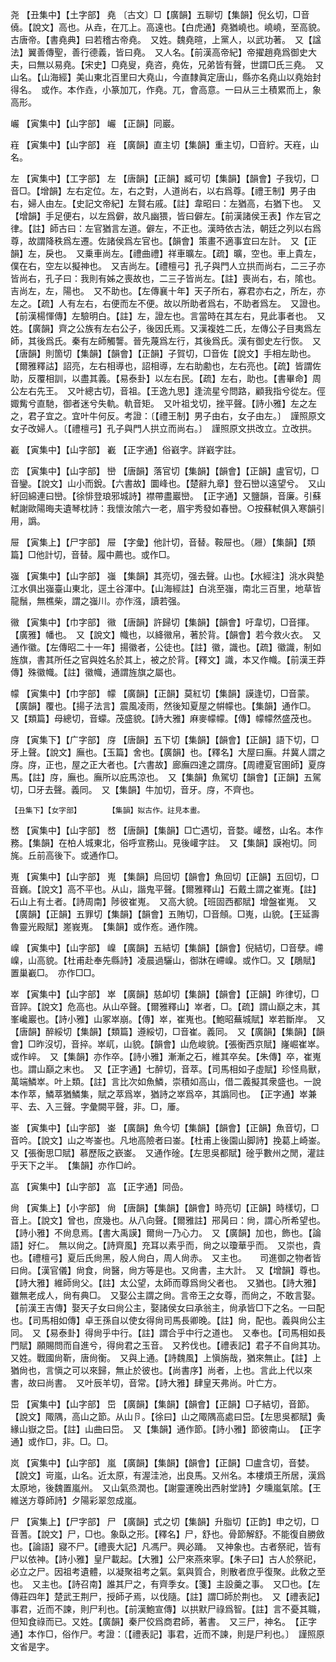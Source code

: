 <!-- { "loadSidebar": true } -->
尧	【丑集中】【土字部】	堯	〔古文〕□【廣韻】五聊切【集韻】倪幺切，□音僥。【說文】高也。从垚，在兀上。高遠也。【白虎通】堯猶嶢也。嶢嶢，至高貌。古唐帝。【書堯典】曰若稽古帝堯。　又姓。魏堯暄，上黨人，以武功著。　又【諡法】翼善傳聖，善行德義，皆曰堯。　又人名。【前漢高帝紀】帝擢趙堯爲御史大夫，曰無以易堯。【宋史】□堯叟，堯咨，堯佐，兄弟皆有聲，世謂□氏三堯。　又山名。【山海經】美山東北百里曰大堯山，今直隸眞定唐山，縣亦名堯山以堯始封得名。　或作。本作垚，小篆加兀，作堯。兀，會高意。一曰从三土積累而上，象高形。

巗	【寅集中】【山字部】	巗	【正韻】同巖。

嵀	【寅集中】【山字部】	嵀	【廣韻】直主切【集韻】重主切，□音紵。天嵀，山名。

左	【寅集中】【工字部】	左	【唐韻】【正韻】臧可切【集韻】【韻會】子我切，□音□。【增韻】左右定位。左，右之對，人道尚右，以右爲尊。【禮王制】男子由右，婦人由左。【史記文帝紀】左賢右戚。【註】韋昭曰：左猶高，右猶下也。　又【增韻】手足便右，以左爲僻，故凡幽猥，皆曰僻左。【前漢諸侯王表】作左官之律。【註】師古曰：左官猶言左道。僻左，不正也。漢時依古法，朝廷之列以右爲尊，故謂降秩爲左遷。佐諸侯爲左官也。【韻會】策畫不適事宜曰左計。　又【正韻】左，戾也。　又乗車尚左。【禮曲禮】祥車曠左。【疏】曠，空也。車上貴左，僕在右，空左以擬神也。　又吉尚左。【禮檀弓】孔子與門人立拱而尚右，二三子亦皆尚右，孔子曰：我則有姊之喪故也，二三子皆尚左。【註】喪尚右，右，隂也。吉尚左，左，陽也。　又不助也。【左傳襄十年】天子所右，寡君亦右之，所左，亦左之。【疏】人有左右，右便而左不便。故以所助者爲右，不助者爲左。　又證也。【前漢楊惲傳】左驗明白。【註】左，證左也。言當時在其左右，見此事者也。　又姓。【廣韻】齊之公族有左右公子，後因氏焉。又漢複姓二氏，左傳公子目夷爲左師，其後爲氏。秦有左師觸讋。晉先蔑爲左行，其後爲氏。漢有御史左行恢。　又【唐韻】則箇切【集韻】【韻會】【正韻】子賀切，□音佐【說文】手相左助也。【爾雅釋詁】詔亮，左右相導也，詔相導，左右助勴也，左右亮也。【疏】皆謂佐助，反覆相訓，以盡其義。【易泰卦】以左右民。【疏】左右，助也。【書畢命】周公左右先王。　又叶總古切，音祖。【王逸九思】逢流星兮問路，顧我指兮從左。俓娵觜兮直馳，御者迷兮失軌。軌音矩。　又叶祖戈切，挫平聲。【詩小雅】左之左之，君子宜之。宜叶牛何反。考證：〔【禮王制】男子由右，女子由左。〕　謹照原文女子改婦人。〔【禮檀弓】孔子與門人拱立而尚右。〕　謹照原文拱改立。立改拱。 

嶻	【寅集中】【山字部】	嶻	【正字通】俗巀字。詳巀字註。

峦	【寅集中】【山字部】	巒	【唐韻】落官切【集韻】【韻會】【正韻】盧官切，□音鑾。【說文】山小而銳。【六書故】圜峰也。【楚辭九章】登石巒以遠望兮。　又山紆回綿連曰巒。【徐悱登琅邪城詩】襟帶盡巖巒。　【正字通】又鹽韻，音廉。引蘇軾謝歐陽晦夫遺琴枕詩：我懷汝隂六一老，眉宇秀發如春巒。○按蘇軾俱入寒韻引用，譌。

屉	【寅集上】【尸字部】	屉	【字彙】他計切，音替。鞍屉也。（屜）【集韻】【類篇】□他計切，音替。履中薦也。或作□。

嵹	【寅集中】【山字部】	嵹	【集韻】其亮切，强去聲。山也。【水經注】洮水與墊江水俱出嵹臺山東北，逕土谷渾中。【山海經註】白洮至嵹，南北三百里，地草皆龍鬚，無樵柴，謂之嵹川。亦作漒，讀若强。

幑	【寅集中】【巾字部】	幑	【唐韻】許歸切【集韻】【韻會】吁韋切，□音揮。【廣雅】幡也。　又【說文】幟也，以絳幑帛，著於背。【韻會】若今救火衣。　又通作徽。【左傳昭二十一年】揚徽者，公徒也。【註】徽，識也。【疏】徽識，制如旌旗，書其所任之官與姓名於其上，被之於背。【釋文】識，本又作幟。【前漢王莽傳】殊徽幟。【註】徽幟，通謂旌旗之屬也。

幪	【寅集中】【巾字部】	幪	【廣韻】【正韻】莫紅切【集韻】謨逢切，□音蒙。【廣韻】覆也。【揚子法言】震風凌雨，然後知夏屋之帲幪也。【集韻】通作□。　又【類篇】母總切，音蠓。茂盛貌。【詩大雅】麻麥幪幪。【傳】幪幪然盛茂也。

庌	【寅集下】【广字部】	庌	【唐韻】五下切【集韻】【韻會】【正韻】語下切，□牙上聲。【說文】廡也。【玉篇】舍也。【廣韻】也。【釋名】大屋曰廡。幷冀人謂之庌。庌，正也，屋之正大者也。【六書故】廊廡四達之謂庌。【周禮夏官圉師】夏庌馬。【註】庌，廡也。廡所以庇馬涼也。　又【集韻】魚駕切【韻會】【正韻】五駕切，□牙去聲。義同。　又【集韻】牛加切，音牙。庌，不齊也。

	【丑集下】【女字部】		【集韻】姒古作。註見本畫。

嵍	【寅集中】【山字部】	嵍	【唐韻】【集韻】□亡遇切，音婺。巏嵍，山名。本作務。【集韻】在柏人城東北，俗呼宣務山。見後巏字註。　又【集韻】謨袍切。同旄。丘前高後下。或通作□。

嵬	【寅集中】【山字部】	嵬	【集韻】烏回切【韻會】魚回切【正韻】五回切，□音巍。【說文】高不平也。从山，諧鬼平聲。【爾雅釋山】石戴土謂之崔嵬。【註】石山上有土者。【詩周南】陟彼崔嵬。　又高大貌。【班固西都賦】增盤崔嵬。　又【廣韻】【正韻】五罪切【集韻】【韻會】五賄切，□音頠。□嵬，山貌。【王延壽魯靈光殿賦】嵳峩嵬。　【集韻】或作峞。通作隗。

嵲	【寅集中】【山字部】	嵲	【廣韻】五結切【集韻】【韻會】倪結切，□音孽。嵽嵲，山高貌。【杜甫赴奉先縣詩】凌晨過驪山，御牀在嵽嵲。或作□。又【鵰賦】置巢嶻□。　亦作□□。

崒	【寅集中】【山字部】	崒	【廣韻】慈卹切【集韻】【韻會】【正韻】昨律切，□音誶。【說文】危高也。从山卒聲。【爾雅釋山】崒者，□。【疏】謂山巔之末，其峯巉巖也。【詩小雅】山冢崒崩。【傳】崒，崔嵬也。【鮑昭蕪城賦】崒若斷岸。　又【唐韻】醉綏切【集韻】【類篇】遵綏切，□音崔。義同。　又【廣韻】【集韻】【韻會】□昨沒切，音捽。崒屼，山貌。【韻會】山危峻貌。【張衡西京賦】嶐崛崔崒。或作崪。　又【集韻】亦作卒。【詩小雅】漸漸之石，維其卒矣。【朱傳】卒，崔嵬也。謂山巔之末也。　又【正字通】七醉切，音萃。【司馬相如子虛賦】珍怪鳥獸，萬端鱗崒。叶上類。【註】言比次如魚鱗，崇積如高山，借二義擬其衆盛也。一說本作萃，鱗萃猶鱗集，賦之萃爲崒，猶詩之崒爲卒，其譌同也。　【正字通】崒兼平、去、入三聲。字彙闕平聲，非。□，厜。

崟	【寅集中】【山字部】	崟	【廣韻】魚今切【集韻】【韻會】【正韻】魚音切，□音吟。【說文】山之岑崟也。凡地高險者曰崟。【杜甫上後園山脚詩】挽葛上崎崟。又【張衡思□賦】慕歷阪之嶔崟。　又通作碒。【左思吳都賦】碒乎數州之閒，灌註乎天下之半。　【集韻】亦作□岒。

嵓	【寅集中】【山字部】	嵓	【正字通】同嵒。

尙	【寅集上】【小字部】	尙	【唐韻】【集韻】【韻會】時亮切【正韻】時樣切，□音上。【說文】曾也，庶幾也。从八向聲。【爾雅註】郉昺曰：尙，謂心所希望也。【詩小雅】不尙息焉。【書大禹謨】爾尙一乃心力。　又【廣韻】加也，飾也。【論語】好仁。　無以尙之。【詩齊風】充耳以素乎而，尙之以瓊華乎而。　又崇也，貴也。【禮檀弓】夏后氏尙黑，殷人尙白，周人尙赤。　又主也。　　司進御之物者皆曰尙。【漢官儀】尙食，尙醫，尙方等是也。又尙書，主大計。　又【增韻】尊也。【詩大雅】維師尙父。【註】太公望，太師而尊爲尙父者也。　又猶也。【詩大雅】雖無老成人，尙有典□。　又娶公主謂之尙。言帝王之女尊，而尙之，不敢言娶。【前漢王吉傳】娶天子女曰尙公主，娶諸侯女曰承翁主，尙承皆□下之名。一曰配也。【司馬相如傳】卓王孫自以使女得尙司馬長卿晚。【註】尙，配也。義與尙公主同。　又【易泰卦】得尙乎中行。【註】謂合乎中行之道也。　又奉也。【司馬相如長門賦】願賜問而自進兮，得尙君之玉音。　又矜伐也。【禮表記】君子不自尙其功。　又姓。戰國尙靳，唐尙衡。　又與上通。【詩魏風】上愼旃哉，猶來無止。【註】上猶尙也，言愼之可以來歸，無止於彼也。【尚書序】尚者，上也。言此上代以來書，故曰尚書。　又叶辰羊切，音常。【詩大雅】肆皇天弗尚。叶亡方。

岊	【寅集中】【山字部】	岊	【廣韻】【集韻】【韻會】【正韻】□子結切，音節。【說文】陬隅，高山之節。从山卪。【徐曰】山之陬隅高處曰岊。【左思吳都賦】夤緣山嶽之岊。【註】山曲曰岊。　又【集韻】通作節。【詩小雅】節彼南山。　【正字通】或作□，非。□。□。

岚	【寅集中】【山字部】	嵐	【廣韻】【集韻】【韻會】【正韻】□盧含切，音婪。【說文】岢嵐，山名。近太原，有渥洼池，出良馬。又州名。本樓煩王所居，漢爲太原地，後魏置嵐州。　又山氣烝潤也。【謝靈運晚出西射堂詩】夕曛嵐氣隂。【王維送方尊師詩】夕陽彩翠忽成嵐。

尸	【寅集上】【尸字部】	尸	【廣韻】式之切【集韻】升脂切【正韵】申之切，□音蓍。【說文】尸，□也。象臥之形。【釋名】尸，舒也。骨節解舒。不能復自勝斂也。【論語】寢不尸。【禮喪大記】凡馮尸。興必踊。　又神象也。古者祭祀，皆有尸以依神。【詩小雅】皇尸載起。【大雅】公尸來燕來寧。【朱子曰】古人於祭祀，必立之尸。因祖考遺體，以凝聚祖考之氣。氣與質合，則散者庶乎復聚。此敎之至也。　又主也。【詩召南】誰其尸之，有齊季女。【箋】主設羹之事。　又□也。【左傳莊四年】楚武王荆尸，授師孑焉，以伐隨。【註】謂□師於荆也。　又【禮表記】事君，近而不諫，則尸利也。【前漢鮑宣傳】以拱默尸祿爲智。【註】言不憂其職，但知食祿而已。又姓。【廣韻】秦尸佼爲商君師，著書。　又三尸，神名。　【正字通】本作□，俗作尸。考證：〔【禮表記】事君，近而不諫，則是尸利也。〕　謹照原文省是字。 


